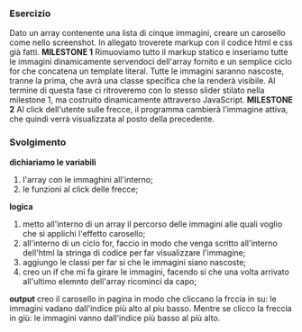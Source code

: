 ### Esercizio
Dato un array contenente una lista di cinque immagini, creare un carosello come nello screenshot.
In allegato troverete markup con il codice html e css già fatti.
**MILESTONE 1**
Rimuoviamo tutto il markup statico e inseriamo tutte le immagini dinamicamente servendoci dell'array fornito e un semplice ciclo for che concatena un template literal.
Tutte le immagini saranno nascoste, tranne la prima, che avrà una classe specifica che la renderà visibile.
Al termine di questa fase ci ritroveremo con lo stesso slider stilato nella milestone 1, ma costruito dinamicamente attraverso JavaScript.
**MILESTONE 2**
Al click dell'utente sulle frecce, il programma cambierà l’immagine attiva, che quindi verrà visualizzata al posto della precedente.

### Svolgimento
**dichiariamo le variabili**
1. l'array con le immaghini all'interno;
2. le funzioni al click delle frecce;

**logica**
1. metto all'interno di un array il percorso delle immagini alle quali voglio che si applichi l'effetto carosello;
2. all'interno di un ciclo for, faccio in modo che venga scritto all'interno dell'html la stringa di codice per far visualizzare l'immagine;
3. aggiungo le classi per far si che le immagini siano nascoste;
4. creo un if che mi fa girare le immagini, facendo si che una volta arrivato all'ultimo elemnto dell'array ricominci da capo;

**output**
creo il carosello in pagina in modo che cliccano la frccia in su: le immagini vadano dall'indice più alto al piu basso. Mentre se clicco la freccia in giù: le immagini vanno dall'indice più basso al più alto.
